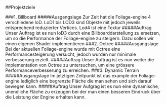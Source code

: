 ##Projektziele

###1. Billboard
#####Ausgangslage
Zur Zeit hat die Foliage-engine 4 verschiedene loD. LoD1 bis LOD3 sind Objekte mit jedoch jeweils entsprechend reduzierter Vertices. Lod4 ist eine Textur
#####Auftrag 
Unser Auftrag ist es nun loD3 durch eine Billboarddarstellung zu ersetzen, um so die Performance der Foliage-engine zu steigern.
Dazu sollen wir einen eigenen Shader implementieren
###2. Octree
#####Ausgangslage
Bei der aktuellen Foliage-engine wurde mit Octree eine Performancesteigerung versucht, jedoch wurden nur minimale verbesserung erzielt.
#####Auftrag
Unser Auftrag ist es nun weiter die Implementation von Octree zu untersuchen, um eine grössere Performanceverbesserung zu erreichen.
###3. Dynamic Terrain
#####Ausgangslage
Im jetztigen Zeitpunkt ist das example der Foliage-engine lediglich eine begrenzte Fläche die man sehen und sich darauf bewegen kann.
#####Auftrag
Unser Aufgrag ist es nun eine dynamische, unendliche Fläche zu erzeugen bei der man einen besseren Eindruck über die Leistung der Engine erhalten kann.
